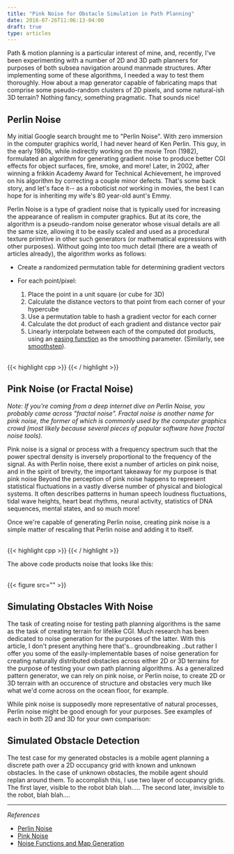 ```yaml
---
title: "Pink Noise for Obstacle Simulation in Path Planning"
date: 2018-07-26T11:06:13-04:00
draft: true
type: articles
---
```


Path & motion planning is a particular interest of mine, and, recently, I've been experimenting with a number of 2D and 3D path planners for purposes of both subsea navigation around manmade structures. After implementing some of these algorithms, I needed a way to test them thoroughly. How about a map generator capable of fabricating maps that comprise some pseudo-random clusters of 2D pixels, and some natural-ish 3D terrain? Nothing fancy, something pragmatic. That sounds nice!

## Perlin Noise
My initial Google search brought me to "Perlin Noise". With zero immersion in the computer graphics world, I had never heard of Ken Perlin. This guy, in the early 1980s, while indirectly working on the movie Tron (1982), formulated an algorithm for generating gradient noise to produce better CGI effects for object surfaces, fire, smoke, and more! Later, in 2002, after winning a frikkin Academy Award for Technical Achievement, he improved on his algorithm by correcting a couple minor defects. That's some back story, and let's face it-- as a roboticist *not* working in movies, the best I can hope for is inheriting my wife's 80 year-old aunt's Emmy. 

Perlin Noise is a type of gradient noise that is typically used for increasing the appearance of realism in computer graphics. But at its core, the algorithm is a pseudo-random noise generator whose visual details are all the same size, allowing it to be easily scaled and used as a procedural texture primitive in other such generators (or mathematical expressions with other purposes). Without going into too much detail (there are a weath of articles already), the algorithm works as follows:

* Create a randomized permutation table for determining gradient vectors
* For each point/pixel:

  1. Place the point in a unit square (or cube for 3D)
  1. Calculate the distance vectors to that point from each corner of your hypercube
  1. Use a permutation table to hash a gradient vector for each corner
  1. Calculate the dot product of each gradient and distance vector pair
  1. Linearly interpolate between each of the computed dot products, using an [easing function](https://stackoverflow.com/questions/8316882/what-is-an-easing-function) as the smoothing parameter. (Similarly, see [smoothstep](https://en.wikipedia.org/wiki/Smoothstep)).

<br>
{{< highlight cpp >}}
{{< / highlight >}}
<br>

## Pink Noise (or Fractal Noise)
_Note: If you're coming from a deep internet dive on Perlin Noise, you probably came across "fractal noise". Fractal noise is another name for pink noise, the former of which is commonly used by the computer graphics crowd (most likely because several pieces of popular software have fractal noise tools)._

Pink noise is a signal or process with a frequency spectrum such that the power spectral density is inversely proportional to the frequency of the signal. As with Perlin noise, there exist a number of articles on pink noise, and in the spirit of brevity, the important takeaway for my purpose is that pink noise Beyond the perception of pink noise happens to represent statistical fluctuations in a vastly diverse number of physical and biological systems. It often describes patterns in human speech loudness fluctuations, tidal wave heights, heart beat rhythms, neural activity, statistics of DNA sequences, mental states, and so much more!


Once we're capable of generating Perlin noise, creating pink noise is a simple matter of rescaling that Perlin noise and adding it to itself.

<br>
{{< highlight cpp >}}
{{< / highlight >}}
<br>

The above code products noise that looks like this:

<br>
{{< figure src="" >}}

## Simulating Obstacles With Noise
The task of creating noise for testing path planning algorithms is the same as the task of creating terrain for lifelike CGI. Much research has been dedicated to noise generation for the purposes of the latter. With this article, I don't present anything here that's.. groundbreaking ..but rather I offer you some of the easily-implementable bases of noise generation for creating naturally distributed obstacles across either 2D or 3D terrains for the purpose of testing your own path planning algorithms. As a generalized pattern generator, we can rely on pink noise, or Perlin noise, to create 2D or 3D terrain with an occurence of structure and obstacles very much like what we'd come across on the ocean floor, for example.

While pink noise is supposedly more representative of natural processes, Perlin noise might be good enough for your purposes. See examples of each in both 2D and 3D for your own comparison:


## Simulated Obstacle Detection
The test case for my generated obstacles is a mobile agent planning a discrete path over a 2D occupancy grid with known and unknown obstacles. In the case of unknown obstacles, the mobile agent should replan around them. To accomplish this, I use two layer of occupancy grids. The first layer, visible to the robot blah blah..... The second later, invisible to the robot, blah blah.... 

---
*References*

* [Perlin Noise](https://en.wikipedia.org/wiki/Perlin_noise)
* [Pink Noise](https://en.wikipedia.org/wiki/Pink_noise)
* [Noise Functions and Map Generation](https://www.redblobgames.com/articles/noise/introduction.html)
